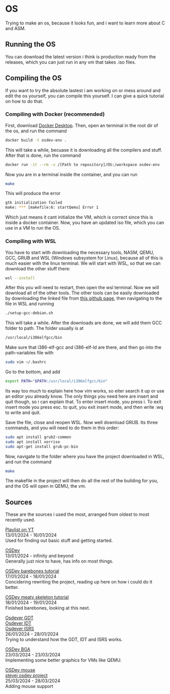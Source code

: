 # OS
Trying to make an os, because it looks fun, and i want to learn more about C and ASM.


## Running the OS
You can download the latest version i think is production ready from the releases, which you can just run in any vm that takes .iso files. 

## Compiling the OS
If you want to try the absolute lastest i am working on or mess around and edit the os yourself, you can compile this yourself. I can give a quick tutorial on how to do that. 

### Compiling with Docker (recommended)
First, download [Docker Desktop](https://www.docker.com/products/docker-desktop/). Then, open an terminal in the root dir of the os, and run the command 
```bash
docker build -t osdev-env .
```
This will take a while, becuase it is downloading all the compilers and stuff. After that is done, run the command 
```bash
docker run -it --rm -v /[Path to repository]/OS:/workspace osdev-env
```
Now you are in a terminal inside the container, and you can run 
```bash
make
```
This will produce the error 
```bash
gtk initialization failed
make: *** [makefile:6: startQemu] Error 1
```
Which just means it cant initialize the VM, which is correct since this is inside a docker container. Now, you have an updated iso file, which you can use in a VM to run the OS.

### Compiling with WSL
You have to start with downloading the necessary tools, NASM, QEMU, GCC, GRUB and WSL (Windows subsystem for Linux), because all of this is much easier with the linux terminal.
We will start with WSL, so that we can download the other stuff there:
```bash
wsl --install
```
After this you will need to restart, then open the wsl terminal. Now we will download all of the other tools. 
The other tools can be easily downloaded by downloading the linked file from [this github page](https://github.com/mell-o-tron/MellOs/blob/main/A_Setup/setup-gcc-debian.sh), then navigating to the file in WSL and running 
```bash
./setup-gcc-debian.sh
```
This will take a while. After the downloads are done, we will add them GCC folder to path. The folder usually is at 
```bash
/usr/local/i386elfgcc/bin
```
Make sure that i386-elf-gcc and i386-elf-ld are there, and then go into the path-variables file with
```bash
sudo vim ~/.bashrc
```
Go to the bottom, and add 
```bash
export PATH="$PATH:/usr/local/i386elfgcc/bin"
```
Its way too much to explain here how vim works, so eiter search it up or use an editor you already know. 
The only things you need here are insert and quit though, so i can explain that. To enter insert mode, you press i. To exit insert mode you press esc.
to quit, you exit insert mode, and then write :wq to write and quit.


Save the file, close and reopen WSL. Now well download GRUB. Its three commands, and you will need to do them in this order:
```bash
sudo apt install grub2-common
sudo apt install xorriso
sudo apt-get install grub-pc-bin
```
Now, navigate to the folder where you have the project downloaded in WSL, and run the command
```bash
make
```
The makefile in the project will then do all the rest of the building for you, and the OS will open in QEMU, the vm.

## Sources
These are the sources i used the most, arranged from oldest to most recently used.

[Playlist on YT](https://www.youtube.com/playlist?list=PLm3B56ql_akNcvH8vvJRYOc7TbYhRs19M)<br>
13/01/2024 - 16/01/2024<br>
Used for finding out basic stuff and getting started.<br>

[OSDev](https://wiki.osdev.org/Main_Page)<br>
13/01/2024 - infinity and beyond<br>
Generally just nice to have, has info on most things.<br>

[OSDev barebones tutorial](https://wiki.osdev.org/Bare_Bones)<br>
17/01/2024 - 18/01/2024<br>
Concidering rewriting the project, reading up here on how i could do it better.<br>

[OSDev meaty skeleton tutorial](https://wiki.osdev.org/Meaty_Skeleton)<br>
18/01/2024 - 19/01/2024<br>
Finished barebones, looking at this next.<br>

[Osdever GDT](http://www.osdever.net/bkerndev/Docs/gdt.htm)<br>
[Osdever IDT](http://www.osdever.net/bkerndev/Docs/idt.htm)<br>
[Osdever ISRS](http://www.osdever.net/bkerndev/Docs/isrs.htm)<br>
26/01/2024 - 28/01/2024<br>
Trying to understand how the GDT, IDT and ISRS works.<br>

[OSDev BGA](https://wiki.osdev.org/Bochs_VBE_Extensions)<br>
23/03/2024 - 23/03/2024<br>
Implementing some better graphics for VMs like QEMU.<br>

[OSDev mouse](https://wiki.osdev.org/Mouse_Input)<br>
[stevej osdev project](https://github.com/stevej/osdev/blob/master/kernel/devices/mouse.c)<br>
25/03/2024 - 28/03/2024<br>
Adding mouse support<br>
